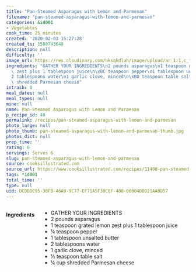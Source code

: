 ```yaml
---
title: "Pan-Steamed Asparagus with Lemon and Parmesan"
filename: "pan-steamed-asparagus-with-lemon-and-parmesan"
categories: &id001
- Vegetables
cook_time: 25 minutes
created: '2020-02-03 15:27:28'
created_ts: 1580743648
description: null
difficulty: ''
image_url: https://res.cloudinary.com/hksqkdlah/image/upload/ar_1:1,c_fill,dpr_2.0,f_auto,fl_lossy.progressive.strip_profile,g_faces:auto,q_auto:low,w_344/43579-sfs-sauteed-asparagus-lemon-parmesan-34
ingredients: "GATHER YOUR INGREDIENTS\n2 pounds asparagus\n1 teaspoon grated lemon\
  \ zest plus 1 tablespoon juice\n\xBC teaspoon pepper\n1 tablespoon unsalted butter\n\
  2 tablespoons water\n1 garlic clove, minced\n\xBD teaspoon table salt\n\xBC cup\
  \ shredded Parmesan cheese"
intrash: 0
meal_dates: null
meal_types: null
mine: null
name: Pan-Steamed Asparagus with Lemon and Parmesan
p_recipe_id: 40
permalink: /recipes/pan-steamed-asparagus-with-lemon-and-parmesan
photo_large: null
photo_thumb: pan-steamed-asparagus-with-lemon-and-parmesan-thumb.jpg
photos_dict: null
prep_time: ''
rating: 0
servings: Serves 6
slug: pan-steamed-asparagus-with-lemon-and-parmesan
source: cooksillustrated.com
source_url: https://www.cooksillustrated.com/recipes/11408-pan-steamed-asparagus-with-lemon-and-parmesan
tags: *id001
total_time: ''
type: null
uid: DCDDDC95-30FB-46A9-9C77-EF71A5F39C6F-408-00004DDD21AABD57
---
```

<div class="large-8 medium-7 columns" id="writeup">	</div><!-- #writeup -->
</div><!-- #row-one -->
<div class="row" id="row-two">	<div class="medium-4 small-5 columns" id="ingredients"><h4>Ingredients</h4><div class="box box-ingredients content"><ul>
<li>GATHER YOUR INGREDIENTS</li>
<li>2 pounds asparagus</li>
<li>1 teaspoon grated lemon zest plus 1 tablespoon juice</li>
<li>¼ teaspoon pepper</li>
<li>1 tablespoon unsalted butter</li>
<li>2 tablespoons water</li>
<li>1 garlic clove, minced</li>
<li>½ teaspoon table salt</li>
<li>¼ cup shredded Parmesan cheese</li>
</ul>
</div>	</div>	<div class="medium-6 small-7 columns" id="directions">	</div>